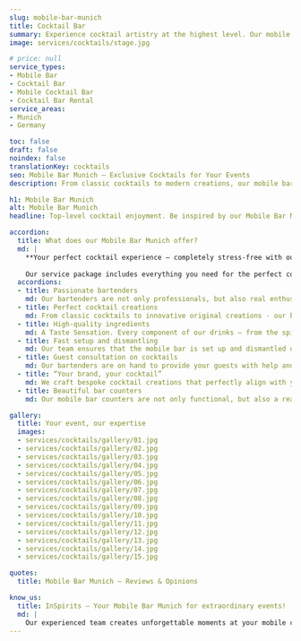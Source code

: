 ```yaml
---
slug: mobile-bar-munich
title: Cocktail Bar
summary: Experience cocktail artistry at the highest level. Our mobile cocktail bar makes your event unforgettable!
image: services/cocktails/stage.jpg

# price: null
service_types:
- Mobile Bar
- Cocktail Bar
- Mobile Cocktail Bar
- Cocktail Bar Rental
service_areas:
- Munich
- Germany

toc: false
draft: false
noindex: false
translationKey: cocktails
seo: Mobile Bar Munich – Exclusive Cocktails for Your Events
description: From classic cocktails to modern creations, our mobile bar in Munich offers premium drinks & top service for your event.

h1: Mobile Bar Munich
alt: Mobile Bar Munich
headline: Top-level cocktail enjoyment. Be inspired by our Mobile Bar Munich. Rent a mobile bar now for an unforgettable event!

accordion:
  title: What does our Mobile Bar Munich offer?
  md: |
    **Your perfect cocktail experience – completely stress-free with our mobile bar!**
    
    Our service package includes everything you need for the perfect cocktail enjoyment: from exquisite ingredients and sophisticated recipes to high-quality bar equipment, professional setup and dismantling, and our experienced bar staff. With our mobile cocktail bar, your event becomes the highlight! Sit back and enjoy your event – we take care of the entire organization. Rent a mobile bar now and enjoy exclusive drinks!
  accordions:
  - title: Passionate bartenders
    md: Our bartenders are not only professionals, but also real enthusiasts. They conjure up the best cocktails with passion and creativity and ensure that every drink is a highlight.
  - title: Perfect cocktail creations
    md: From classic cocktails to innovative original creations - our bartenders are masters of their craft and use only the best ingredients. Every cocktail is mixed with precision and attention to detail.
  - title: High-quality ingredients
    md: A Taste Sensation. Every component of our drinks – from the spirits to the ice cubes – is carefully selected to delight your senses. Immerse yourself in a world of flavor and enjoy unforgettable moments.
  - title: Fast setup and dismantling
    md: Our team ensures that the mobile bar is set up and dismantled quickly and smoothly. So you can concentrate fully on your event while we take care of everything.
  - title: Guest consultation on cocktails
    md: Our bartenders are on hand to provide your guests with help and advice. Whether it's choosing the right cocktail or explaining the ingredients - we offer comprehensive advice and make the cocktail experience even more exciting.
  - title: “Your brand, your cocktail”
    md: We craft bespoke cocktail creations that perfectly align with your brand identity. From corporate colors to logos or a specific taste profile, we bring your vision to life.
  - title: Beautiful bar counters
    md: Our mobile bar counters are not only functional, but also a real eye-catcher. With their stylish design and high-quality equipment, they fit perfectly into any event and create an appealing atmosphere.

gallery:
  title: Your event, our expertise
  images:
  - services/cocktails/gallery/01.jpg
  - services/cocktails/gallery/02.jpg
  - services/cocktails/gallery/03.jpg
  - services/cocktails/gallery/04.jpg
  - services/cocktails/gallery/05.jpg
  - services/cocktails/gallery/06.jpg
  - services/cocktails/gallery/07.jpg
  - services/cocktails/gallery/08.jpg
  - services/cocktails/gallery/09.jpg
  - services/cocktails/gallery/10.jpg
  - services/cocktails/gallery/11.jpg
  - services/cocktails/gallery/12.jpg
  - services/cocktails/gallery/13.jpg
  - services/cocktails/gallery/14.jpg
  - services/cocktails/gallery/15.jpg

quotes:
  title: Mobile Bar Munich – Reviews & Opinions

know_us:
  title: InSpirits – Your Mobile Bar Munich for extraordinary events!
  md: |
    Our experienced team creates unforgettable moments at your mobile cocktail bar. With passion and know-how, we design custom concepts for every occasion. Rent a mobile bar now and enjoy unique drinks!
---
```

